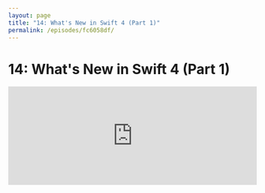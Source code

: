 ```yaml
---
layout: page
title: "14: What's New in Swift 4 (Part 1)"
permalink: /episodes/fc6058df/
---
```


# 14: What's New in Swift 4 (Part 1)

<iframe frameBorder="0" height="200px" scrolling="no" seamless src="https://player.simplecast.com/c73ea98e-f98e-4448-8bf2-67adcf036bca" width="100%" />

### What should you expect with Swift 4? 

Some great new features and improvements.

- Ole's Swift 4 playground: https://oleb.net/blog/2017/05/whats-new-in-swift-4-playground/
- [Swift Evolution Proposal SE-0172: One-sided Ranges](https://github.com/apple/swift-evolution/blob/master/proposals/0172-one-sided-ranges.md)
- [Swift Evolution Proposal SE-0168: Multi-Line String Literals](https://github.com/apple/swift-evolution/blob/master/proposals/0168-multi-line-string-literals.md)
- [Swift Evolution Proposal SE-0163: String Revision: Collection Conformance, C Interop, Transcoding](https://github.com/apple/swift-evolution/blob/master/proposals/0163-string-revision-1.md)
- [Swift Evolution Proposal SE-0178: Add `unicodeScalars` property to `Character`](https://github.com/apple/swift-evolution/blob/master/proposals/0178-character-unicode-view.md)
- [Swift Evolution Proposal SE-0169: Improve Interaction Between private Declarations and Extensions](https://github.com/apple/swift-evolution/blob/master/proposals/0169-improve-interaction-between-private-declarations-and-extensions.md)
- [Swift Evolution Proposal SE-0161: Smart KeyPaths: Better Key-Value Coding for Swift](https://github.com/apple/swift-evolution/blob/master/proposals/0161-key-paths.md)
- [Swift Evolution Proposal SE-0166: Swift Archival & Serialization](https://github.com/apple/swift-evolution/blob/master/proposals/0166-swift-archival-serialization.md)
- [Swift Evolution Proposal SE-0167: Swift Encoders](https://github.com/apple/swift-evolution/blob/master/proposals/0167-swift-encoders.md)

### Thank You

Thanks to this episode's sponsor, [Buddy Build](http://buddybuild.com): A continuous integration, continuous deployment, and user feedback platform for iOS and Android development teams.

